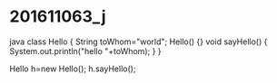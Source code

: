# 201611063_j
java
class Hello {
    String toWhom="world";
    Hello() {}
    void sayHello() {
        System.out.println("hello "+toWhom);
    }
}


Hello h=new Hello();
h.sayHello();
